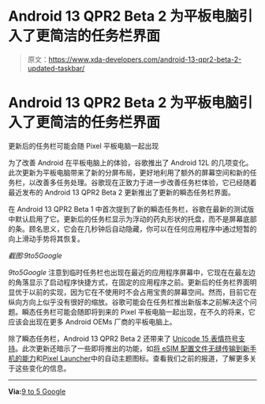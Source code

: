 # Android 13 QPR2 Beta 2 为平板电脑引入了更简洁的任务栏界面

> 原文：<https://www.xda-developers.com/android-13-qpr2-beta-2-updated-taskbar/>

# Android 13 QPR2 Beta 2 为平板电脑引入了更简洁的任务栏界面

更新后的任务栏可能会随 Pixel 平板电脑一起出现

为了改善 Android 在平板电脑上的体验，谷歌推出了 Android 12L 的几项变化。此次更新为平板电脑带来了新的分屏布局，更好地利用了额外的屏幕空间和新的任务栏，以改善多任务处理。谷歌现在正致力于进一步改善任务栏体验，它已经随着最近发布的 Android 13 QPR2 Beta 2 更新推出了更新的瞬态任务栏界面。

在 Android 13 QPR2 Beta 1 中首次提到了新的瞬态任务栏，谷歌在最新的测试版中默认启用了它。更新后的任务栏显示为浮动的药丸形状的托盘，而不是屏幕底部的条。顾名思义，它会在几秒钟后自动隐藏，你可以在任何应用程序中通过短暂的向上滑动手势将其恢复。

*截图:9to5Google*

*9to5Google* 注意到临时任务栏也出现在最近的应用程序屏幕中，它现在在最左边的角落显示了启动程序快捷方式，在固定的应用程序之前。更新后的任务栏界面明显优于以前的实现，因为它在不使用时不会占用宝贵的屏幕空间。然而，目前它在纵向方向上似乎没有很好的缩放。谷歌可能会在任务栏推出新版本之前解决这个问题。瞬态任务栏可能会随即将到来的 Pixel 平板电脑一起出现，在不久的将来，它应该会出现在更多 Android OEMs 厂商的平板电脑上。

除了瞬态任务栏，Android 13 QPR2 Beta 2 还带来了 [Unicode 15 表情符号支持](https://www.xda-developers.com/android-13-qpr2-beta-2-unicode-15-support/)。此次更新还暗示了一些即将推出的功能，如[将 eSIM 配置文件无缝传输到新手机的能力](https://www.xda-developers.com/android-12-qpr2-beta-2-esim-transfer/)和[Pixel Launcher](https://www.xda-developers.com/google-testing-automatic-themed-icons-pixel-launcher/)中的自动主题图标。查看我们之前的报道，了解更多关于这些变化的信息。

* * *

**Via:**[9 to 5 Google](https://9to5google.com/2023/01/10/android-13-qpr2-taskbar/)